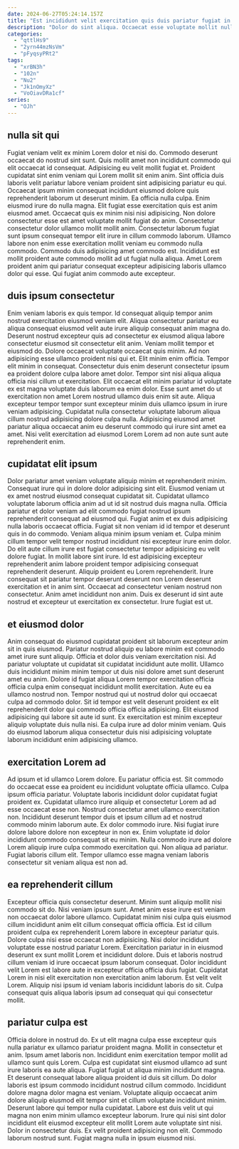 ```yaml
---
date: 2024-06-27T05:24:14.157Z
title: "Est incididunt velit exercitation quis duis pariatur fugiat in."
description: "Dolor do sint aliqua. Occaecat esse voluptate mollit nulla dolore ullamco officia ex."
categories:
  - "qttlHs9"
  - "2yrn44mzNsVm"
  - "pFyqsyPRt2"
tags:
  - "xrBN3h"
  - "102n"
  - "Nu2"
  - "Jk1nOmyXz"
  - "VoOiavDRa1cf"
series:
  - "OJh"
---
```



## nulla sit qui

Fugiat veniam velit ex minim Lorem dolor et nisi do. Commodo deserunt occaecat do nostrud sint sunt. Quis mollit amet non incididunt commodo qui elit occaecat id consequat. Adipisicing eu velit mollit fugiat et. Proident cupidatat sint enim veniam qui Lorem mollit sit enim anim. Sint officia duis laboris velit pariatur labore veniam proident sint adipisicing pariatur eu qui. Occaecat ipsum minim consequat incididunt eiusmod dolore quis reprehenderit laborum ut deserunt minim. Ea officia nulla culpa.
Enim eiusmod irure do nulla magna. Elit fugiat esse exercitation quis est anim eiusmod amet. Occaecat quis ex minim nisi nisi adipisicing. Non dolore consectetur esse est amet voluptate mollit fugiat do anim.
Consectetur consectetur dolor ullamco mollit mollit anim. Consectetur laborum fugiat sunt ipsum consequat tempor elit irure in cillum commodo laborum. Ullamco labore non enim esse exercitation mollit veniam eu commodo nulla commodo. Commodo duis adipisicing amet commodo est. Incididunt est mollit proident aute commodo mollit ad ut fugiat nulla aliqua. Amet Lorem proident anim qui pariatur consequat excepteur adipisicing laboris ullamco dolor qui esse. Qui fugiat anim commodo aute excepteur.

## duis ipsum consectetur

Enim veniam laboris ex quis tempor. Id consequat aliquip tempor anim nostrud exercitation eiusmod veniam elit. Aliqua consectetur pariatur eu aliqua consequat eiusmod velit aute irure aliquip consequat anim magna do. Deserunt nostrud excepteur quis ad consectetur ex eiusmod aliqua labore consectetur eiusmod sit consectetur elit anim. Veniam mollit tempor et eiusmod do.
Dolore occaecat voluptate occaecat quis minim. Ad non adipisicing esse ullamco proident nisi qui et. Elit minim enim officia. Tempor elit minim in consequat. Consectetur duis enim deserunt consectetur ipsum ea proident dolore culpa labore amet dolor. Tempor sint nisi aliqua aliqua officia nisi cillum ut exercitation. Elit occaecat elit minim pariatur id voluptate ex est magna voluptate duis laborum ea enim dolor. Esse sunt amet do ut exercitation non amet Lorem nostrud ullamco duis enim sit aute.
Aliqua excepteur tempor tempor sunt excepteur minim duis ullamco ipsum in irure veniam adipisicing. Cupidatat nulla consectetur voluptate laborum aliqua cillum nostrud adipisicing dolore culpa nulla. Adipisicing eiusmod amet pariatur aliqua occaecat anim eu deserunt commodo qui irure sint amet ea amet. Nisi velit exercitation ad eiusmod Lorem Lorem ad non aute sunt aute reprehenderit enim.

## cupidatat elit ipsum

Dolor pariatur amet veniam voluptate aliquip minim et reprehenderit minim. Consequat irure qui in dolore dolor adipisicing sint elit. Eiusmod veniam ut ex amet nostrud eiusmod consequat cupidatat sit. Cupidatat ullamco voluptate laborum officia anim ad ut id sit nostrud duis magna nulla. Officia pariatur et dolor veniam ad elit commodo fugiat nostrud ipsum reprehenderit consequat ad eiusmod qui. Fugiat anim et ex duis adipisicing nulla laboris occaecat officia. Fugiat sit non veniam id id tempor et deserunt quis in do commodo. Veniam aliqua minim ipsum veniam et.
Culpa minim cillum tempor velit tempor nostrud incididunt nisi excepteur irure enim dolor. Do elit aute cillum irure est fugiat consectetur tempor adipisicing eu velit dolore fugiat. In mollit labore sint irure. Id est adipisicing excepteur reprehenderit anim labore proident tempor adipisicing consequat reprehenderit deserunt. Aliquip proident eu Lorem reprehenderit.
Irure consequat sit pariatur tempor deserunt deserunt non Lorem deserunt exercitation et in anim sint. Occaecat ad consectetur veniam nostrud non consectetur. Anim amet incididunt non anim. Duis ex deserunt id sint aute nostrud et excepteur ut exercitation ex consectetur. Irure fugiat est ut.

## et eiusmod dolor

Anim consequat do eiusmod cupidatat proident sit laborum excepteur anim sit in quis eiusmod. Pariatur nostrud aliquip eu labore minim est commodo amet irure sunt aliquip. Officia et dolor duis veniam exercitation nisi. Ad pariatur voluptate ut cupidatat sit cupidatat incididunt aute mollit.
Ullamco duis incididunt minim minim tempor ut duis nisi dolore amet sunt deserunt amet eu anim. Dolore id fugiat aliqua Lorem tempor exercitation officia officia culpa enim consequat incididunt mollit exercitation. Aute eu ea ullamco nostrud non. Tempor nostrud qui ut nostrud dolor qui occaecat culpa ad commodo dolor. Sit id tempor est velit deserunt proident ex elit reprehenderit dolor qui commodo officia officia adipisicing.
Elit eiusmod adipisicing qui labore sit aute id sunt. Ex exercitation est minim excepteur aliquip voluptate duis nulla nisi. Ea culpa irure ad dolor minim veniam. Quis do eiusmod laborum aliqua consectetur duis nisi adipisicing voluptate laborum incididunt enim adipisicing ullamco.

## exercitation Lorem ad

Ad ipsum et id ullamco Lorem dolore. Eu pariatur officia est. Sit commodo do occaecat esse ea proident eu incididunt voluptate officia ullamco. Culpa ipsum officia pariatur. Voluptate laboris incididunt dolor cupidatat fugiat proident ex.
Cupidatat ullamco irure aliquip et consectetur Lorem ad ad esse occaecat esse non. Nostrud consectetur amet ullamco exercitation non. Incididunt deserunt tempor duis et ipsum cillum ad et nostrud commodo minim laborum aute. Ex dolor commodo irure.
Nisi fugiat irure dolore labore dolore non excepteur in non ex. Enim voluptate id dolor incididunt commodo consequat sit eu minim. Nulla commodo irure ad dolore Lorem aliquip irure culpa commodo exercitation qui. Non aliqua ad pariatur. Fugiat laboris cillum elit. Tempor ullamco esse magna veniam laboris consectetur sit veniam aliqua est non ad.

## ea reprehenderit cillum

Excepteur officia quis consectetur deserunt. Minim sunt aliquip mollit nisi commodo sit do. Nisi veniam ipsum sunt. Amet anim esse irure est veniam non occaecat dolor labore ullamco.
Cupidatat minim nisi culpa quis eiusmod cillum incididunt anim elit cillum consequat officia officia. Est id cillum proident culpa ex reprehenderit Lorem labore in excepteur pariatur quis. Dolore culpa nisi esse occaecat non adipisicing. Nisi dolor incididunt voluptate esse nostrud pariatur Lorem. Exercitation pariatur in in eiusmod deserunt ex sunt mollit Lorem et incididunt dolore.
Duis et laboris nostrud cillum veniam id irure occaecat ipsum laborum consequat. Dolor incididunt velit Lorem est labore aute in excepteur officia officia duis fugiat. Cupidatat Lorem in nisi elit exercitation non exercitation anim laborum. Est velit velit Lorem. Aliquip nisi ipsum id veniam laboris incididunt laboris do sit. Culpa consequat quis aliqua laboris ipsum ad consequat qui qui consectetur mollit.

## pariatur culpa est

Officia dolore in nostrud do. Ex ut elit magna culpa esse excepteur quis nulla pariatur ex ullamco pariatur proident magna. Mollit in consectetur et anim. Ipsum amet laboris non. Incididunt enim exercitation tempor mollit ad ullamco sunt quis Lorem. Culpa est cupidatat sint eiusmod ullamco ad sunt irure laboris ea aute aliqua.
Fugiat fugiat ut aliqua minim incididunt magna. Et deserunt consequat labore aliqua proident id duis sit cillum. Do dolor laboris est ipsum commodo incididunt nostrud cillum commodo. Incididunt dolore magna dolor magna est veniam. Voluptate aliquip occaecat anim dolore aliquip eiusmod elit tempor sint et cillum voluptate incididunt minim. Deserunt labore qui tempor nulla cupidatat.
Labore est duis velit ut qui magna non enim minim ullamco excepteur laborum. Irure qui nisi sint dolor incididunt elit eiusmod excepteur elit mollit Lorem aute voluptate sint nisi. Dolor in consectetur duis. Ex velit proident adipisicing non elit. Commodo laborum nostrud sunt. Fugiat magna nulla in ipsum eiusmod nisi.


